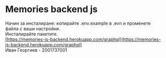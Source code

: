 # Memories backend js

Начин за инсталиране: копирайте .env.example в .evn и променете файла с ваши настройки.\
Инсталирайте пакетите.\
[https://memories-js-backend.herokuapp.com/graphql](https://memories-js-backend.herokuapp.com/graphql) \
Иван Георгиев - 2001737001
